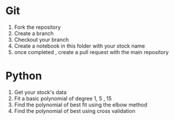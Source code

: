 # Git 
1) Fork the repository 
2) Create a branch
3) Checkout your branch
4) Create a notebook in this folder with your stock name
5) once completed , create a pull request with the main repository

# Python 
1) Get your stock's data
2) Fit a basic polynomial of degree 1, 5 , 15 
3) Find the polynomial of best fit using the elbow method 
4) Find the polynomial of best using cross validation 
